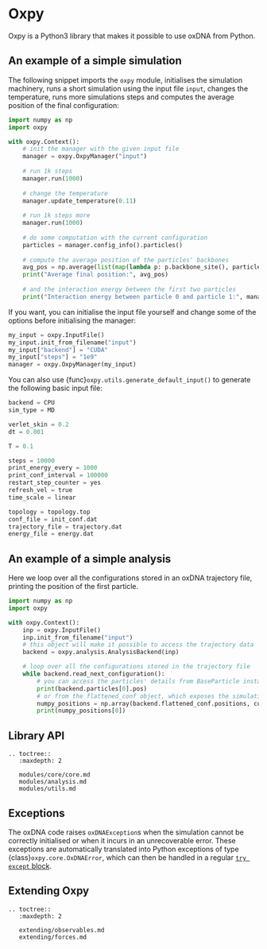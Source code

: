 # Oxpy

Oxpy is a Python3 library that makes it possible to use oxDNA from Python.

## An example of a simple simulation

The following snippet imports the `oxpy` module, initialises the simulation machinery, runs a short simulation using the input file `input`, changes the temperature, runs more simulations steps and computes the average position of the final configuration:

```python
import numpy as np
import oxpy

with oxpy.Context():
	# init the manager with the given input file
	manager = oxpy.OxpyManager("input")
	
	# run 1k steps
	manager.run(1000)
	
	# change the temperature
	manager.update_temperature(0.11)
	
	# run 1k steps more
	manager.run(1000)
	
	# do some computation with the current configuration
	particles = manager.config_info().particles()
	
	# compute the average position of the particles' backbones
	avg_pos = np.average(list(map(lambda p: p.backbone_site(), particles)), axis=0)
	print("Average final position:", avg_pos)
	
	# and the interaction energy between the first two particles
	print("Interaction energy between particle 0 and particle 1:", manager.config_info().interaction.pair_interaction(particles[0], particles[1]))
```
	    
If you want, you can initialise the input file yourself and change some of the options before initialising the manager:

```python
my_input = oxpy.InputFile()
my_input.init_from_filename("input")
my_input["backend"] = "CUDA"
my_input["steps"] = "1e9"
manager = oxpy.OxpyManager(my_input)
```
	
You can also use {func}`oxpy.utils.generate_default_input()` to generate the following basic input file:

```python
backend = CPU
sim_type = MD

verlet_skin = 0.2
dt = 0.001

T = 0.1

steps = 10000
print_energy_every = 1000
print_conf_interval = 100000
restart_step_counter = yes
refresh_vel = true
time_scale = linear

topology = topology.top
conf_file = init_conf.dat
trajectory_file = trajectory.dat
energy_file = energy.dat
```
	
## An example of a simple analysis

Here we loop over all the configurations stored in an oxDNA trajectory file, printing the position of the first particle. 

```python
import numpy as np
import oxpy

with oxpy.Context():
    inp = oxpy.InputFile()
    inp.init_from_filename("input")
    # this object will make it possible to access the trajectory data
    backend = oxpy.analysis.AnalysisBackend(inp)

    # loop over all the configurations stored in the trajectory file
    while backend.read_next_configuration():
        # you can access the particles' details from BaseParticle instances
        print(backend.particles[0].pos)
        # or from the flattened_conf object, which exposes the simulation data as vectors that can be converted to numpy arrays
        numpy_positions = np.array(backend.flattened_conf.positions, copy=False)
        print(numpy_positions[0])
```
	
## Library API

```{eval-rst}
.. toctree::
   :maxdepth: 2
   
   modules/core/core.md
   modules/analysis.md
   modules/utils.md
```

## Exceptions

The oxDNA code raises `oxDNAException`s when the simulation cannot be correctly initialised or when it incurs in an unrecoverable error. These exceptions are automatically translated into Python exceptions of type {class}`oxpy.core.OxDNAError`, which can then be handled in a regular [`try except` block](https://docs.python.org/3/tutorial/errors.html).  

## Extending Oxpy

```{eval-rst}
.. toctree::
   :maxdepth: 2
   
   extending/observables.md
   extending/forces.md
```
